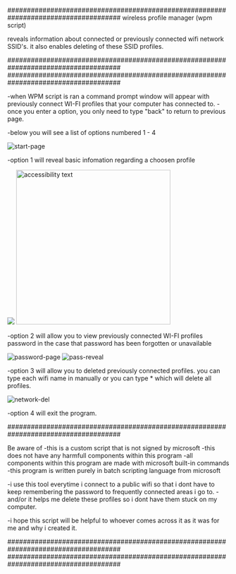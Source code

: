 #####################################################################################
wireless profile manager (wpm script) 

reveals information about connected or previously 
connected wifi network SSID's. it also enables deleting of these SSID profiles.

#####################################################################################
#####################################################################################

-when WPM script is ran a command prompt window will appear with previously connect WI-FI profiles that your computer has connected to. 
-once you enter a option, you only need to type "back" to return to previous page.


-below you will see a list of options numbered 1 - 4

![start-page](https://user-images.githubusercontent.com/52839097/145103913-c2569c22-d262-46b9-9b5f-009fe41bd45d.PNG)


-option 1 will reveal basic infomation regarding a choosen profile
<p align="top">
  <img src="![network-page](https://user-images.githubusercontent.com/52839097/145108657-d77cba8e-df10-4e0d-ae31-74a1ae718c8f.png)">
  <img src="![network-info-page](https://user-images.githubusercontent.com/52839097/145108636-8a51388b-736e-4ffd-bc66-a974c39104b4.png)"width="350" alt="accessibility text">
</p>



-option 2 will allow you to view previously connected WI-FI profiles password in the case that password has been forgotten or unavailable 

![password-page](https://user-images.githubusercontent.com/52839097/145103999-e535ba0b-7878-4d7a-95ad-bee58a7e64f0.png)
![pass-reveal](https://user-images.githubusercontent.com/52839097/145109179-a0768232-dddc-4107-9a3c-05273bb3d8e4.png)



-option 3 will allow you to deleted previously connected profiles. you can type each wifi name in manually or you can type * which will delete all profiles.

![network-del](https://user-images.githubusercontent.com/52839097/145104522-bbc86066-34fb-44ff-aead-d54181ae2108.png)



-option 4 will exit the program. 



#####################################################################################

Be aware of
-this is a custom script that is not signed by microsoft 
-this does not have any harmfull components within this program
-all components within this program are made with microsoft built-in commands 
-this program is written purely in batch scripting language from microsoft

-i use this tool everytime i connect to a public wifi so that i dont have to keep remembering the password to frequently connected areas i go to. 
-and/or it helps me delete these profiles so i dont have them stuck on my computer.

-i hope this script will be helpful to whoever comes across it as it was for me and why i created it. 

#####################################################################################
#####################################################################################
